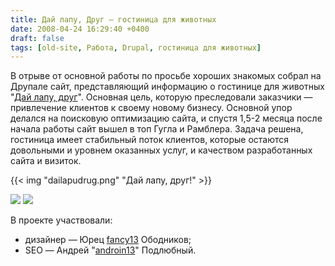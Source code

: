 ```yaml
---
title: Дай лапу, Друг — гостиница для животных
date: 2008-04-24 16:29:40 +0400
draft: false
tags: [old-site, Работа, Drupal, гостиница для животных]
---
```

В отрыве от основной работы по просьбе хороших знакомых собрал на Друпале сайт, представляющий информацию о гостинице для животных "<a href="http://dailapudrug.ru">Дай лапу, друг</a>". Основная цель, которую преследовали заказчики — привлечение клиентов к своему новому бизнесу. Основной упор делался на поисковую оптимизацию сайта, и спустя 1,5-2 месяца после начала работы сайт вышел в топ Гугла и Рамблера. Задача решена, гостиница имеет стабильный поток клиентов, которые остаются довольными и уровнем оказанных услуг, и качеством разработанных сайта и визиток.

{{< img "dailapudrug.png" "Дай лапу, друг!" >}}

<img src="http://romka.eu/files/dailapudrug.jpg">
<img src="http://romka.eu/files/DLDcard_overview.jpg">

В проекте участвовали:
- дизайнер — Юрец [fancy13](http://fancy13.ru) Ободников;
- SEO — Андрей "[androin13](http://seonet.by)" Подлюбный.
<!--more-->